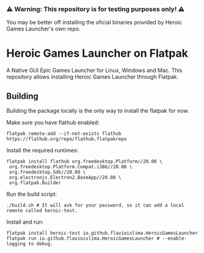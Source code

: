 ### ⚠️ Warning: This repository is for testing purposes only! ⚠️

You may be better off installing the oficial binaries provided by Heroic Games Launcher's own repo.

# Heroic Games Launcher on Flatpak
A Native GUI Epic Games Launcher for Linux, Windows and Mac. This repository allows installing Heroic Games Launcher through Flatpak.

## Building
Building the package locally is the only way to install the flatpak for now.

Make sure you have flathub enabled:
```
flatpak remote-add --if-not-exists flathub https://flathub.org/repo/flathub.flatpakrepo
```

Install the required runtimes:
```
flatpak install flathub org.freedesktop.Platform//20.08 \
 org.freedesktop.Platform.Compat.i386//20.08 \
 org.freedesktop.Sdk//20.08 \
 org.electronjs.Electron2.BaseApp//20.08 \
 org.flatpak.Builder
```

Run the build script:
```
./build.sh # It will ask for your password, so it can add a local remote called heroic-test.
```

Install and run:
```
flatpak install heroic-test io.github.flavioislima.HeroicGamesLauncher
flatpak run io.github.flavioislima.HeroicGamesLauncher # --enable-logging to debug.
```
